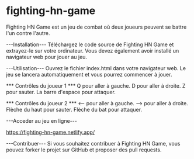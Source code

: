 # fighting-hn-game

Fighting HN Game est un jeu de combat où deux joueurs peuvent se battre l'un contre l'autre.

---Installation---
Téléchargez le code source de Fighting HN Game et extrayez-le sur votre ordinateur. Vous devez également avoir installé un navigateur web pour jouer au jeu.

---Utilisation---
Ouvrez le fichier index.html dans votre navigateur web. Le jeu se lancera automatiquement et vous pourrez commencer à jouer.

*** Contrôles du joueur 1 ***
Q pour aller à gauche.
D pour aller à droite.
Z pour sauter.
La barre d'espace pour attaquer.


*** Contrôles du joueur 2 ***
<-- pour aller à gauche.
--> pour aller à droite.
Flèche du haut pour sauter.
Flèche du bat pour attaquer.


---Acceder au jeu en ligne---

https://fighting-hn-game.netlify.app/

---Contribuer---
Si vous souhaitez contribuer à Fighting HN Game, vous pouvez forker le projet sur GitHub et proposer des pull requests.
